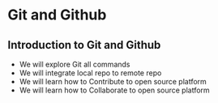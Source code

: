 # Git and Github
## Introduction to Git and Github
- We will explore Git all commands
- We will integrate local repo to remote repo
- We will learn how to Contribute to open source platform
- We will learn how to Collaborate to open source platform
